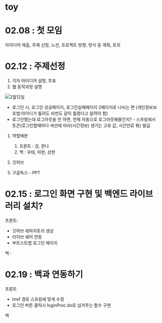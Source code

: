 # toy


# 02.08 : 첫 모임

아이디어 제출, 주제 선정, 노션, 프로젝트 방향, 방식 등 계획, 토의


# 02.12 : 주제선정

1. 각자 아이디어 설명, 투표
2. 웹 동작과정 설명
    
    

![2월12일](https://user-images.githubusercontent.com/93043822/154786079-148b9955-a629-41cd-8420-79237ad91582.png)


- 로그인 시, 로그인 성공페이지, 로그인실패페이지 2페이지로 나뉘는 편 (개인정보보호법:아이디가 틀려도 비번도 같이 틀렸다고 알려야 함)
- 로그인했는데 로그아웃을 안 하면, 언제 자동으로 로그아웃해줄건지? - 스프링에서 토큰(로그인할때마다 세션에 따라(시간정보) 생기는 고유 값, 시간만료 有) 발급

1. 역할배분
    1. 프론트 : 강, 한나
    2. 백 : 우태, 아현, 상현

1. 깃허브
2. 구글독스 - PPT

# 02.15 : 로그인 화면 구현 및 백엔드 라이브러리 설치?

프론트: 

- 깃허브 레파지토리 생성
- 라이브 쉐어 연동
- 부트스트랩 로그인 페이지

백 : 

# 02.19 : 백과 연동하기
프론트

- href 경로 스프링에 맞게 수정
- 로그인 버튼 클릭시 loginProc.do로 넘겨주는 함수 구현

백
